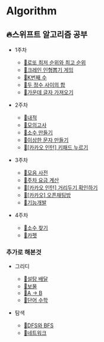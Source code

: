 # Algorithm

## 🔥스위프트 알고리즘 공부 

- 1주차
  - [🥉로또 최저 순위와 최고 순위](https://programmers.co.kr/learn/courses/30/lessons/77484)
  - [🥈크레인 인형뽑기 게임](https://programmers.co.kr/learn/courses/30/lessons/64061)
  - [🥉K번째 수](https://programmers.co.kr/learn/courses/30/lessons/42748)
  - [🥉두 정수 사이의 합](https://programmers.co.kr/learn/courses/30/lessons/12912)
  - [🥉가운데 글자 가져오기](https://programmers.co.kr/learn/courses/30/lessons/12903)

- 2주차
  - [🥉내적](https://programmers.co.kr/learn/courses/30/lessons/70128)
  - [🥈모의고사](https://programmers.co.kr/learn/courses/30/lessons/42840)
  - [🥈소수 만들기](https://programmers.co.kr/learn/courses/30/lessons/12977)
  - [🥈이상한 문자 만들기](https://programmers.co.kr/learn/courses/30/lessons/12930)
  - [🥈[카카오 인턴] 키패드 누르기](https://programmers.co.kr/learn/courses/30/lessons/67256)

- 3주차
  - [🥈모음 사전](https://programmers.co.kr/learn/courses/30/lessons/84512)
  - [🥈주차 요금 계산](https://programmers.co.kr/learn/courses/30/lessons/92341)
  - [🥇[카카오 인턴] 거리두기 확인하기](https://programmers.co.kr/learn/courses/30/lessons/81302)
  - [🥈[카카오] 오픈채팅방](https://programmers.co.kr/learn/courses/30/lessons/42888)
  - [🥈기능개발](https://programmers.co.kr/learn/courses/30/lessons/42586)
  
- 4주차
  - [🥈소수 찾기](https://programmers.co.kr/learn/courses/30/lessons/42839)
  - [🥈카펫](https://programmers.co.kr/learn/courses/30/lessons/42842)

### 추가로 해본것 

- 그리디
  - [🥈설탕 배달](https://www.acmicpc.net/problem/2839)
  - [🥈보물](https://www.acmicpc.net/problem/1026)
  - [🥈A -> B](https://www.acmicpc.net/problem/16953)
  - [🥇단어 수학](https://www.acmicpc.net/problem/1339)

- 탐색
  - [🥈DFS와 BFS](https://www.acmicpc.net/problem/1260)
  - [🥇네트워크](https://programmers.co.kr/learn/courses/30/lessons/43162)
